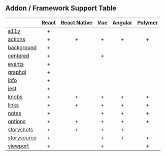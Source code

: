 ## Addon / Framework Support Table

| |[React](app/react)|[React Native](app/react-native)|[Vue](app/vue)|[Angular](app/angular)| [Polymer](app/polymer)|
| ----------- |:-------:|:-------:|:-------:|:-------:|:-------:|
|[a11y](addons/a11y)              |+| | | | |
|[actions](addons/actions)        |+|+|+|+|+|
|[background](addons/background)  |+| | | | |
|[centered](addons/centered)      |+| |+| | |
|[events](addons/events)          |+| | | | |
|[graphql](addons/graphql)        |+| | | | |
|[info](addons/info)              |+| | | | |
|[jest](addons/jest)              |+| | | | |
|[knobs](addons/knobs)            |+|+|+|+|+|
|[links](addons/links)            |+|+|+|+|+|
|[notes](addons/notes)            |+| |+|+|+|
|[options](addons/options)        |+|+|+|+|+|
|[storyshots](addons/storyshots)  |+|+|+|+| |
|[storysource](addons/storysource)|+| |+|+|+|
|[viewport](addons/viewport)      |+| |+| |+|
